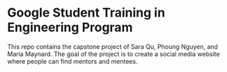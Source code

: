 # Google Student Training in Engineering Program

This repo contains the capstone project of Sara Qu, Phoung Nguyen, and Maria Maynard.
The goal of the project is to create a social media website where people can find mentors and mentees.
